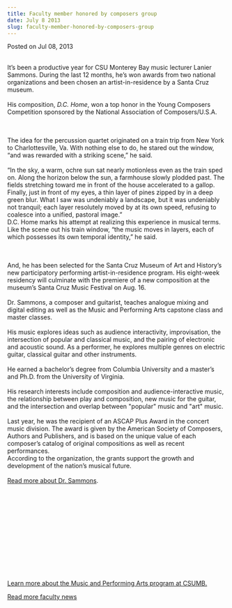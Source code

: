 ```yaml
---
title: Faculty member honored by composers group
date: July 8 2013
slug: faculty-member-honored-by-composers-group
---
```


 



<span class="date">Posted on Jul 08, 2013    </span>
<p><br>
It&#x2019;s been a productive year for CSU Monterey Bay music lecturer
Lanier Sammons. During the last 12 months, he&#x2019;s won awards from two
national organizations and been chosen an artist-in-residence by a
Santa Cruz museum.<br>
<br>
His composition, <em>D.C. Home</em>, won a top honor in the Young
Composers Competition sponsored by the National Association of
Composers/U.S.A.</br></br></br></p>
<p>The idea for the percussion quartet originated on a train trip
from New York to Charlottesville, Va. With nothing else to do, he
stared out the window, &#x201C;and was rewarded with a striking scene,&#x201D; he
said.<br>
<br>
&#x201C;In the sky, a warm, ochre sun sat nearly motionless even as the
train sped on. Along the horizon below the sun, a farmhouse slowly
plodded past. The fields stretching toward me in front of the house
accelerated to a gallop. Finally, just in front of my eyes, a thin
layer of pines zipped by in a deep green blur. What I saw was
undeniably a landscape, but it was undeniably not tranquil; each
layer resolutely moved by at its own speed, refusing to coalesce
into a unified, pastoral image.&#x201D;<br>
D.C. Home marks his attempt at realizing this experience in musical
terms. Like the scene out his train window, &#x201C;the music moves in
layers, each of which possesses its own temporal identity,&#x201D; he
said.</br></br></br></p>
<p>And, he has been selected for the Santa Cruz Museum of Art and
History&#x2019;s new participatory performing artist-in-residence program.
His eight-week residency will culminate with the premiere of a new
composition at the museum&#x2019;s Santa Cruz Music Festival on Aug.
16.<br>
<br>
Dr. Sammons, a composer and guitarist, teaches analogue mixing and
digital editing as well as the Music and Performing Arts capstone
class and master classes.<br>
<br>
His music explores ideas such as audience interactivity,
improvisation, the intersection of popular and classical music, and
the pairing of electronic and acoustic sound. As a performer, he
explores multiple genres on electric guitar, classical guitar and
other instruments.<br>
<br>
He earned a bachelor&#x2019;s degree from Columbia University and a
master&#x2019;s and Ph.D. from the University of Virginia.<br>
<br>
His research interests include composition and audience-interactive
music, the relationship between play and composition, new music for
the guitar, and the intersection and overlap between &quot;popular&quot;
music and &quot;art&quot; music.<br>
<br>
Last year, he was the recipient of an ASCAP Plus Award in the
concert music division.&#xA0;The award is given by the American
Society of Composers, Authors and Publishers, and is based on the
unique value of each composer&#x2019;s catalog of original compositions as
well as recent performances.<br>
According to the organization, the grants support the growth and
development of the nation&#x2019;s musical future.<br>
<br>
<a href="https://www.laniersammons.com/Main/" rel="nofollow">Read
more about Dr. Sammons</a>.</br></br></br></br></br></br></br></br></br></br></br></br></br></p>
<p><a href="https://csumb.edu/music" rel="nofollow">Learn more about
the Music and Performing Arts program at CSUMB.</a></p>
<p><a href="../../../2012/nov/25/faculty-highlights.html" rel="nofollow">Read more faculty news</a><br>
&#xA0;</br></p>

 
